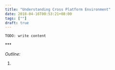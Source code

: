 ```yaml
---
title: "Understanding Cross Platform Environment"
date: 2018-04-16T00:53:21+08:00
tags: [""]
draft: true
---
```


`TODO: write content` 






<p class="text-center">***</p>

*Outline:*

1. 